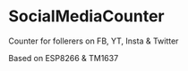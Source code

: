 # SocialMediaCounter
Counter for follerers on FB, YT, Insta &amp; Twitter

Based on ESP8266 & TM1637
